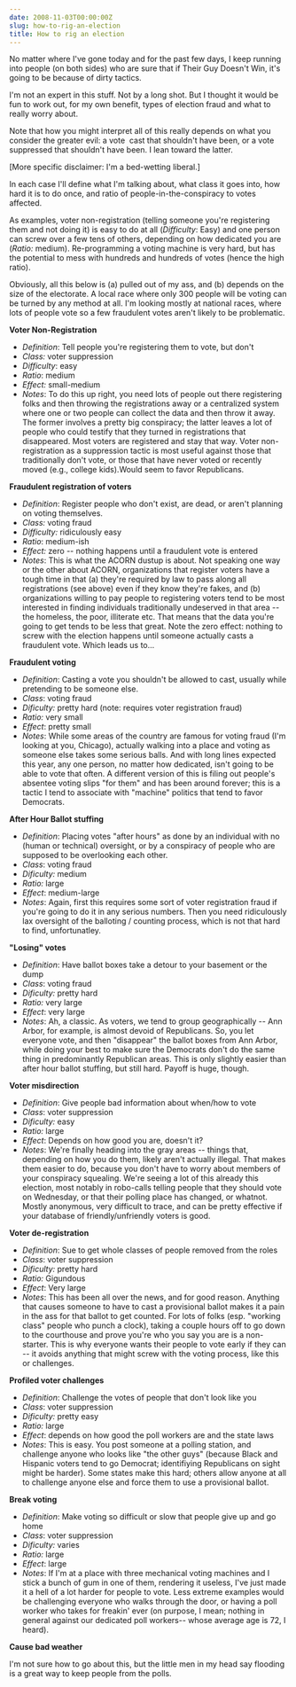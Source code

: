 ```yaml
---
date: 2008-11-03T00:00:00Z
slug: how-to-rig-an-election
title: How to rig an election
---
```


No matter where I've gone today and for the past few days, I keep running into people (on both sides) who are sure that if Their Guy Doesn't Win, it's going to be because of dirty tactics.

I'm not an expert in this stuff. Not by a long shot. But I thought it would be fun to work out, for my own benefit, types of election fraud and what to really worry about.

Note that how you might interpret all of this really depends on what you consider the greater evil: a vote  cast that shouldn't have been, or a vote suppressed that shouldn't have been. I lean toward the latter.

[More specific disclaimer: I'm a bed-wetting liberal.]

In each case I'll define what I'm talking about, what class it goes into, how hard it is to do once, and ratio of people-in-the-conspiracy to votes affected.

As examples, voter non-registration (telling someone you're registering them and not doing it) is easy to do at all (<em>Difficulty</em>: Easy) and one person can screw over a few tens of others, depending on how dedicated you are (<em>Ratio: </em>medium). Re-programming a voting machine is very hard, but has the potential to mess with hundreds and hundreds of votes (hence the high ratio).

Obviously, all this below is (a) pulled out of my ass, and (b) depends on the size of the electorate. A local race where only 300 people will be voting can be turned by any method at all. I'm looking mostly at national races, where lots of people vote so a few fraudulent votes aren't likely to be problematic.

<strong>Voter Non-Registration </strong>
<ul>
	<li><em>Definition</em>: Tell people you're registering them to vote, but don't</li>
	<li><em>Class: </em>voter suppression</li>
	<li><em>Difficulty</em>: easy</li>
	<li><em>Ratio</em>: medium</li>
	<li><em>Effect: </em>small-medium</li>
	<li><em>Notes</em>: To do this up right, you need lots of people out there registering folks and then throwing the registrations away or a centralized system where one or two people can collect the data and then throw it away. The former involves a pretty big conspiracy; the latter leaves a lot of people who could testify that they turned in registrations that disappeared. Most voters are registered and stay that way. Voter non-registration as a suppression tactic is most useful against those that traditionally don't vote, or those that have never voted or recently moved (e.g., college kids).Would seem to favor Republicans.</li>
</ul>
<strong>Fraudulent registration of voters</strong>
<ul>
	<li><em>Definition</em>: Register people who don't exist, are dead, or aren't planning on voting themselves.</li>
	<li><em>Class:</em> voting fraud</li>
	<li><em>Difficulty:</em> ridiculously easy</li>
	<li><em>Ratio</em>: medium-ish</li>
	<li><em>Effect:</em> zero -- nothing happens until a fraudulent vote is entered</li>
	<li><em>Notes</em>: This is what the ACORN dustup is about. Not speaking one way or the other about ACORN, organizations that register voters have a tough time in that (a) they're required by law to pass along all registrations (see above) even if they know they're fakes, and (b) organizations willing to pay people to registering voters tend to be most interested in finding individuals traditionally undeserved in that area -- the homeless, the poor, illiterate etc. That means that the data you're going to get tends to be less that great. Note the zero effect: nothing to screw with the election happens until someone actually casts a fraudulent vote. Which leads us to...</li>
</ul>
<strong>Fraudulent voting</strong>
<ul>
	<li><em>Definition</em>: Casting a vote you shouldn't be allowed to cast, usually while pretending to be someone else.</li>
	<li><em>Class</em>: voting fraud</li>
	<li><em>Dificulty: </em>pretty hard (note: requires voter registration fraud)</li>
	<li><em>Ratio:</em> very small</li>
	<li><em>Effect</em>: pretty small</li>
	<li><em>Notes</em>: While some areas of the country are famous for voting fraud (I'm looking at you, Chicago), actually walking into a place and voting as someone else takes some serious balls. And with long lines expected this year, any one person, no matter how dedicated, isn't going to be able to vote that often. A different version of this is filing out people's absentee voting slips "for them" and has been around forever; this is a tactic I tend to associate with "machine" politics that tend to favor Democrats.</li>
</ul>
<strong>After Hour Ballot stuffing</strong>
<ul>
	<li><em>Definition</em>: Placing votes "after hours" as done by an individual with no (human or technical) oversight, or by a conspiracy of people who are supposed to be overlooking each other.</li>
	<li><em>Class</em>: voting fraud</li>
	<li><em>Dificulty: </em>medium</li>
	<li><em>Ratio:</em> large</li>
	<li><em>Effect</em>: medium-large</li>
	<li><em>Notes</em>: Again, first this requires some sort of voter registration fraud if you're going to do it in any serious numbers. Then you need ridiculously lax oversight of the balloting / counting process, which is not that hard to find, unfortunatley.</li>
</ul>
<strong>"Losing" votes</strong>
<ul>
	<li><em>Definition</em>: Have ballot boxes take a detour to your basement or the dump</li>
	<li><em>Class</em>: voting fraud</li>
	<li><em>Dificulty: </em>pretty hard</li>
	<li><em>Ratio:</em> very large</li>
	<li><em>Effect</em>: very large</li>
	<li><em>Notes</em>: Ah, a classic. As voters, we tend to group geographically -- Ann Arbor, for example, is almost devoid of Republicans. So, you let everyone vote, and then "disappear" the ballot boxes from Ann Arbor, while doing your best to make sure the Democrats don't do the same thing in predominantly Republican areas. This is only slightly easier than after hour ballot stuffing, but still hard. Payoff is huge, though.</li>
</ul>
<strong>Voter misdirection</strong>
<ul>
	<li><em>Definition</em>: Give people bad information about when/how to vote</li>
	<li><em>Class</em>: voter suppression</li>
	<li><em>Dificulty: </em>easy</li>
	<li><em>Ratio:</em> large</li>
	<li><em>Effect</em>: Depends on how good you are, doesn't it?</li>
	<li><em>Notes</em>: We're finally heading into the gray areas -- things that, depending on how you do them, likely aren't actually illegal. That makes them easier to do, because you don't have to worry about members of your conspiracy squealing. We're seeing a lot of this already this election, most notably in robo-calls telling people that they should vote on Wednesday, or that their polling place has changed, or whatnot. Mostly anonymous, very difficult to trace, and can be pretty effective if your database of friendly/unfriendly voters is good.</li>
</ul>
<strong>Voter de-registration</strong>
<ul>
	<li><em>Definition</em>: Sue to get whole classes of people removed from the roles</li>
	<li><em>Class</em>: voter suppression</li>
	<li><em>Dificulty: </em>pretty hard</li>
	<li><em>Ratio:</em> Gigundous</li>
	<li><em>Effect</em>: Very large</li>
	<li><em>Notes</em>: This has been all over the news, and for good reason. Anything that causes someone to have to cast a provisional ballot makes it a pain in the ass for that ballot to get counted. For lots of folks (esp. "working class" people who punch a clock), taking a couple hours off to go down to the courthouse and prove you're who you say you are is a non-starter. This is why everyone wants their people to vote early if they can -- it avoids anything that might screw with the voting process, like this or challenges.</li>
</ul>
<strong>Profiled voter challenges</strong>
<ul>
	<li><em>Definition</em>: Challenge the votes of people that don't look like you</li>
	<li><em>Class</em>: voter suppression</li>
	<li><em>Dificulty: </em>pretty easy</li>
	<li><em>Ratio:</em> large</li>
	<li><em>Effect</em>: depends on how good the poll workers are and the state laws</li>
	<li><em>Notes</em>: This is easy. You post someone at a polling station, and challenge anyone who looks like "the other guys" (because Black and Hispanic voters tend to go Democrat; identifiying Republicans on sight might be harder). Some states make this hard; others allow anyone at all to challenge anyone else and force them to use a provisional ballot.</li>
</ul>
<strong>Break voting</strong>
<ul>
	<li><em>Definition</em>: Make voting so difficult or slow that people give up and go home</li>
	<li><em>Class</em>: voter suppression</li>
	<li><em>Dificulty: </em>varies</li>
	<li><em>Ratio:</em> large</li>
	<li><em>Effect</em>: large</li>
	<li><em>Notes</em>: If I'm at a place with three mechanical voting machines and I stick a bunch of gum in one of them, rendering it useless, I've just made it a hell of a lot harder for people to vote. Less extreme examples would be challenging everyone who walks through the door, or having a poll worker who takes for freakin' ever (on purpose, I mean; nothing in general against our dedicated poll workers-- whose average age is 72, I heard).</li>
</ul>
<strong>Cause bad weather</strong>

I'm not sure how to go about this, but the little men in my head say flooding is a great way to keep people from the polls.
